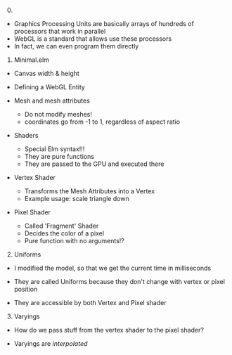 
0.
  * Graphics Processing Units are basically arrays of hundreds of processors that work in parallel
  * WebGL is a standard that allows use these processors
  * In fact, we can even program them directly


1. Minimal.elm

  * Canvas width & height

  * Defining a WebGL Entity

  * Mesh and mesh attributes
    - Do not modify meshes!
    - coordinates go from -1 to 1, regardless of aspect ratio

  * Shaders
    - Special Elm syntax!!!
    - They are pure functions
    - They are passed to the GPU and executed there

  * Vertex Shader
    - Transforms the Mesh Attributes into a Vertex
    - Example usage: scale triangle down

  * Pixel Shader
    - Called 'Fragment' Shader
    - Decides the color of a pixel
    - Pure function with no arguments!?


2. Uniforms

  * I modified the model, so that we get the current time in milliseconds

  * They are called Uniforms because they don't change with vertex or pixel position

  * They are accessible by both Vertex and Pixel shader


3. Varyings

  * How do we pass stuff from the vertex shader to the pixel shader?

  * Varyings are *interpolated*


